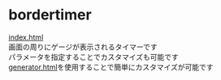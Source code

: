 # bordertimer
[index.html](https://kieiroch.github.io/bordertimer/)  
画面の周りにゲージが表示されるタイマーです  
パラメータを指定することでカスタマイズも可能です  
[generator.html](https://kieiroch.github.io/bordertimer/generator.html)を使用することで簡単にカスタマイズが可能です
